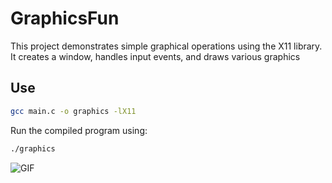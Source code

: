 # GraphicsFun

This project demonstrates simple graphical operations using the X11 library. It creates a window, handles input events, and draws various graphics

## Use


```bash
gcc main.c -o graphics -lX11
```

Run the compiled program using:

```bash
./graphics
```

![GIF](https://github.com/tu-usuario/tu-repositorio/raw/main/ruta/al/archivo/output.gif)
